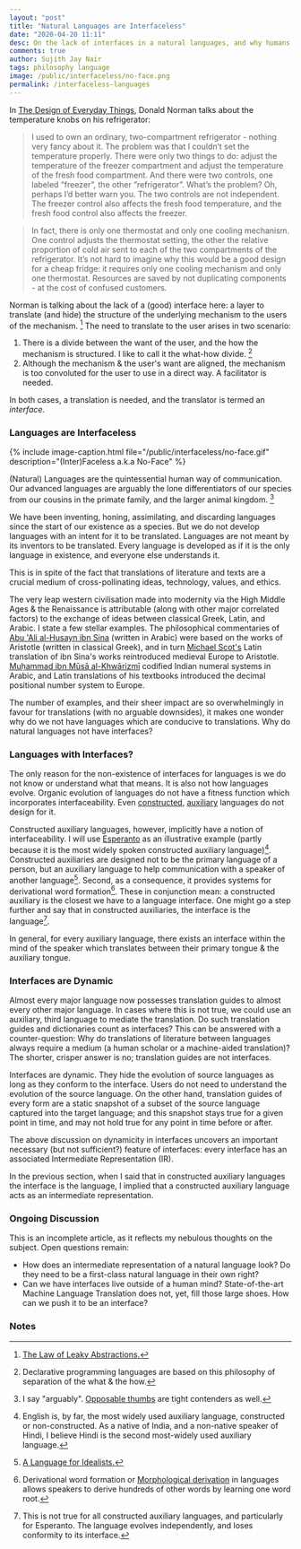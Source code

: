 ```yaml
---
layout: "post"
title: "Natural Languages are Interfaceless"
date: "2020-04-20 11:11"
desc: On the lack of interfaces in a natural languages, and why humans might need it.
comments: true
author: Sujith Jay Nair
tags: philosophy language
image: /public/interfaceless/no-face.png
permalink: /interfaceless-languages
---
```


In [The Design of Everyday Things](https://www.goodreads.com/book/show/840.The_Design_of_Everyday_Things), Donald Norman talks about the temperature knobs on his refrigerator:

> <blockquoted> I used to own an ordinary, two-compartment refrigerator - nothing very fancy about it. The problem was that I couldn’t set the temperature properly. There were only two things to do: adjust the temperature of the freezer compartment and adjust the temperature of the fresh food compartment. And there were two controls, one labeled “freezer”, the other “refrigerator”. What’s the problem?
Oh, perhaps I’d better warn you. The two controls are not independent. The freezer control also affects the fresh food temperature, and the fresh food control also affects the freezer.</blockquoted>



> <blockquoted>In fact, there is only one thermostat and only one cooling mechanism. One control adjusts the thermostat setting, the other the relative proportion of cold air sent to each of the two compartments of the refrigerator.
It’s not hard to imagine why this would be a good design for a cheap fridge: it requires only one cooling mechanism and only one thermostat. Resources are saved by not duplicating components - at the cost of confused customers.</blockquoted>

Norman is talking about the lack of a (good) interface here: a layer to translate (and hide) the structure of the underlying mechanism to the users of the mechanism. [^1] The need to translate to the user arises in two scenario:
1. There is a divide between the want of the user, and the how the mechanism is structured. I like to call it the what-how divide. [^2]
2. Although the mechanism & the user's want are aligned, the mechanism is too convoluted for the user to use in a direct way. A facilitator is needed.

In both cases, a translation is needed, and the translator is termed an _interface_.

<!--break-->

### Languages are Interfaceless
{% include image-caption.html file="/public/interfaceless/no-face.gif" description="(Inter)Faceless a.k.a No-Face" %}

(Natural) Languages are the quintessential human way of communication. Our advanced languages are arguably the lone differentiators of our species from our cousins in the primate family, and the larger animal kingdom. [^3]

We have been inventing, honing, assimilating, and discarding languages since the start of our existence as a species. But we do not develop languages with an intent for it to be translated. Languages are not meant by its inventors to be translated. Every language is developed as if it is the only language in existence, and everyone else understands it.

This is in spite of the fact that translations of literature and texts are a crucial medium of cross-pollinating ideas, technology, values, and ethics.

The very leap western civilisation made into modernity via the High Middle Ages & the Renaissance is attributable (along with other major correlated factors) to the exchange of ideas between classical Greek, Latin, and Arabic. I state a few stellar examples. The philosophical commentaries of [Abu 'Ali al-Husayn ibn Sina](https://en.wikipedia.org/wiki/Averroes) (written in Arabic) were based on the works of Aristotle (written in classical Greek), and in turn [Michael Scot's](https://en.wikipedia.org/wiki/Michael_Scot) Latin translation of ibn Sina's works reintroduced medieval Europe to Aristotle. [Muḥammad ibn Mūsā al-Khwārizmī](https://en.wikipedia.org/wiki/Muhammad_ibn_Musa_al-Khwarizmi) codified Indian numeral systems in Arabic, and Latin translations of his textbooks introduced the decimal positional number system to Europe.

The number of examples, and their sheer impact are so overwhelmingly in favour for translations (with no arguable downsides), it makes one wonder why do we not have languages which are conducive to translations. Why do natural languages not have interfaces?


### Languages with Interfaces?
The only reason for the non-existence of interfaces for languages is we do not know or understand what that means. It is also not how languages evolve. Organic evolution of languages do not have a fitness function which incorporates interfaceability. Even [constructed](https://en.wikipedia.org/wiki/Constructed_language), [auxiliary](https://en.wikipedia.org/wiki/International_auxiliary_language) languages do not design for it.

Constructed auxiliary languages, however, implicitly have a notion of interfaceability. I will use [Esperanto](https://en.wikipedia.org/wiki/Esperanto) as an illustrative example (partly because it is the most widely spoken constructed auxiliary language)[^4]. Constructed auxiliaries are designed not to be the primary language of a person, but an auxiliary language to help communication with a speaker of another language[^5]. Second, as a consequence, it provides systems for derivational word formation[^6]. These in conjunction mean: a constructed auxiliary is the closest we have to a language interface. One might go a step further and say that in constructed auxiliaries, the interface is the language[^7].

In general, for every auxiliary language, there exists an interface within the mind of the speaker which translates between their primary tongue & the auxiliary tongue.

### Interfaces are Dynamic
Almost every major language now possesses translation guides to almost every other major language. In cases where this is not true, we could use an auxiliary, third language to mediate the translation. Do such translation guides and dictionaries count as interfaces? This can be answered with a counter-question: Why do translations of literature between languages always require a medium (a human scholar or a machine-aided translation)? The shorter, crisper answer is no; translation guides are not interfaces.

Interfaces are dynamic. They hide the evolution of source languages as long as they conform to the interface. Users do not need to understand the evolution of the source language. On the other hand, translation guides of every form are a static snapshot of a subset of the source language captured into the target language; and this snapshot stays true for a given point in time, and may not hold true for any point in time before or after.

The above discussion on dynamicity in interfaces uncovers an important necessary (but not sufficient?) feature of interfaces: every interface has an associated Intermediate Representation (IR).

In the previous section, when I said that in constructed auxiliary languages the interface is the language, I implied that a constructed auxiliary language acts as an intermediate representation.


### Ongoing Discussion
This is an incomplete article, as it reflects my nebulous thoughts on the subject. Open questions remain:

- How does an intermediate representation of a natural language look? Do they need to be a first-class natural language in their own right?
- Can we have interfaces live outside of a human mind? State-of-the-art Machine Language Translation does not, yet, fill those large shoes. How can we push it to be an interface?


### Notes
[^1]: [The Law of Leaky Abstractions.](https://www.joelonsoftware.com/2002/11/11/the-law-of-leaky-abstractions/)
[^2]: Declarative programming languages are based on this philosophy of separation of the what & the how.
[^3]: I say "arguably". [Opposable thumbs](https://www.ruf.rice.edu/~kemmer/Evol/opposablethumb.html) are tight contenders as well.
[^4]: English is, by far, the most widely used auxiliary language, constructed or non-constructed. As a native of India, and a non-native speaker of Hindi, I believe Hindi is the second most-widely used auxiliary language.
[^5]: [A Language for Idealists.](https://paw.princeton.edu/article/language-idealists)
[^6]: Derivational word formation or [Morphological derivation](https://en.wikipedia.org/wiki/Morphological_derivation) in languages allows speakers to derive hundreds of other words by learning one word root.
[^7]: This is not true for all constructed auxiliary languages, and particularly for Esperanto. The language evolves independently, and loses conformity to its interface.
